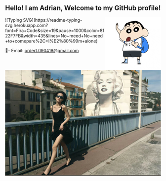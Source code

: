 <h2>Hello! I am Adrian, Welcome to my GitHub profile!</h2>
<div>
    <img align="right" width="180px" hight="176px" src="/Crayon Shin_chan/Crayon_Sin1.jpg">
![Typing SVG](https://readme-typing-svg.herokuapp.com?font=Fira+Code&size=19&pause=1000&color=8122F7FB&width=435&lines=No+meed+No+need+to+comepare%2C+I%E2%80%99m+alone)
</div>

📧- Email: ordert.090418@gmail.com

<div>
    <img align="right"  src= "/Crayon Shin_chan/周迅.jpg">
</div>
